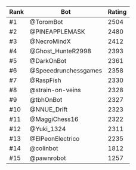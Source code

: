 Rank|Bot|Rating
---|---|---
#1|@ToromBot|2504
#2|@PINEAPPLEMASK|2480
#3|@NecroMindX|2412
#4|@Ghost_HunteR2998|2393
#5|@DarkOnBot|2361
#6|@Speeedrunchessgames|2358
#7|@RaspFish|2330
#8|@strain-on-veins|2328
#9|@tbhOnBot|2327
#10|@NNUE_Drift|2323
#11|@MaggiChess16|2322
#12|@Yuki_1324|2311
#13|@ElPeonElectrico|2235
#14|@colinbot|1812
#15|@pawnrobot|1257
